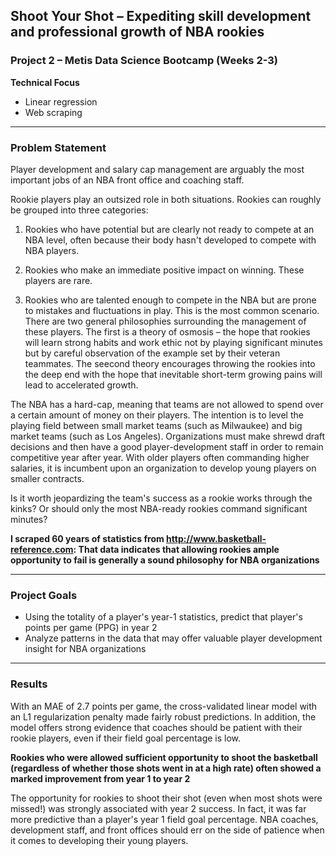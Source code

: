 ## Shoot Your Shot – Expediting skill development and professional growth of NBA rookies 

### Project 2 – Metis Data Science Bootcamp (Weeks 2-3)

**Technical Focus**
- Linear regression
- Web scraping

---

### Problem Statement 
Player development and salary cap management are arguably the most important jobs of an NBA front office and coaching staff.   

Rookie players play an outsized role in both situations. Rookies can roughly be grouped into three categories:
1) Rookies who have potential but are clearly not ready to compete at an NBA level, often because their body hasn't developed to compete with NBA players.  

2) Rookies who make an immediate positive impact on winning.  These players are rare. 

3) Rookies who are talented enough to compete in the NBA but are prone to mistakes and fluctuations in play.  This is the most common scenario.  There are two general philosophies surrounding the management of these players. The first is a theory of osmosis – the hope that rookies will learn strong habits and work ethic not by playing significant minutes but by careful observation of the example set by their veteran teammates. The seecond theory encourages throwing the rookies into the deep end with the hope that inevitable short-term growing pains will lead to accelerated growth. 

The NBA has a hard-cap, meaning that teams are not allowed to spend over a certain amount of money on their players.  The intention is to level the playing field between small market teams (such as Milwaukee) and big market teams (such as Los Angeles).  Organizations must make shrewd draft decisions and then have a good player-development staff in order to remain competitive year after year.  With older players often commanding higher salaries, it is incumbent upon an organization to develop young players on smaller contracts.  

Is it worth jeopardizing the team's success as a rookie works through the kinks? Or should only the most NBA-ready rookies command significant minutes? 

**I scraped 60 years of statistics from http://www.basketball-reference.com: That data indicates that allowing rookies ample opportunity to fail is generally a sound philosophy for NBA organizations**

---

### Project Goals

- Using the totality of a player's year-1 statistics, predict that player's points per game (PPG) in year 2
- Analyze patterns in the data that may offer valuable player development insight for NBA organizations

---
### Results

With an MAE of 2.7 points per game, the cross-validated linear model with an L1 regularization penalty made fairly robust predictions. In addition, the model offers strong evidence that coaches should be patient with their rookie players, even if their field goal percentage is low. 

**Rookies who were allowed sufficient opportunity to shoot the basketball (regardless of whether those shots went in at a high rate) often showed a marked improvement from year 1 to year 2**

The opportunity for rookies to shoot their shot (even when most shots were missed!) was strongly associated with year 2 success.  In fact, it was far more predictive than a player's year 1 field goal percentage. NBA coaches, development staff, and front offices should err on the side of patience when it comes to developing their young players. 
